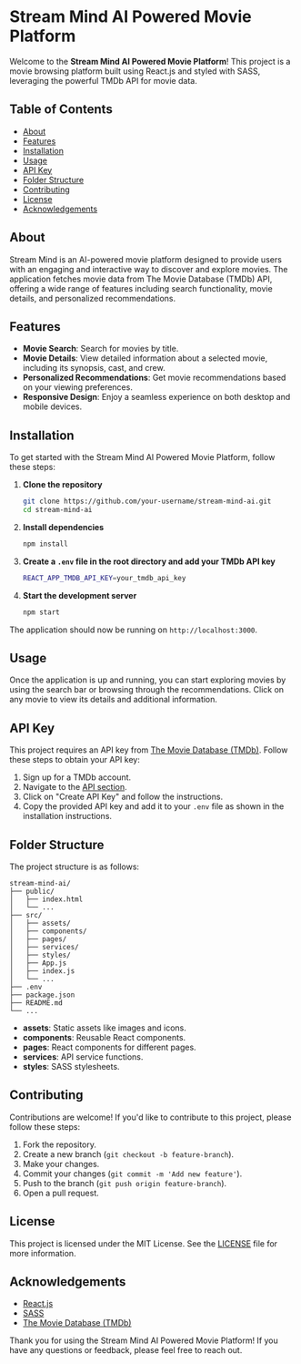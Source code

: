 # Stream Mind AI Powered Movie Platform

Welcome to the **Stream Mind AI Powered Movie Platform**! This project is a movie browsing platform built using React.js and styled with SASS, leveraging the powerful TMDb API for movie data.

## Table of Contents
- [About](#about)
- [Features](#features)
- [Installation](#installation)
- [Usage](#usage)
- [API Key](#api-key)
- [Folder Structure](#folder-structure)
- [Contributing](#contributing)
- [License](#license)
- [Acknowledgements](#acknowledgements)

## About
Stream Mind is an AI-powered movie platform designed to provide users with an engaging and interactive way to discover and explore movies. The application fetches movie data from The Movie Database (TMDb) API, offering a wide range of features including search functionality, movie details, and personalized recommendations.

## Features
- **Movie Search**: Search for movies by title.
- **Movie Details**: View detailed information about a selected movie, including its synopsis, cast, and crew.
- **Personalized Recommendations**: Get movie recommendations based on your viewing preferences.
- **Responsive Design**: Enjoy a seamless experience on both desktop and mobile devices.

## Installation
To get started with the Stream Mind AI Powered Movie Platform, follow these steps:

1. **Clone the repository**
   ```bash
   git clone https://github.com/your-username/stream-mind-ai.git
   cd stream-mind-ai
   ```

2. **Install dependencies**
   ```bash
   npm install
   ```

3. **Create a `.env` file in the root directory and add your TMDb API key**
   ```bash
   REACT_APP_TMDB_API_KEY=your_tmdb_api_key
   ```

4. **Start the development server**
   ```bash
   npm start
   ```

The application should now be running on `http://localhost:3000`.

## Usage
Once the application is up and running, you can start exploring movies by using the search bar or browsing through the recommendations. Click on any movie to view its details and additional information.

## API Key
This project requires an API key from [The Movie Database (TMDb)](https://www.themoviedb.org/documentation/api). Follow these steps to obtain your API key:

1. Sign up for a TMDb account.
2. Navigate to the [API section](https://www.themoviedb.org/settings/api).
3. Click on "Create API Key" and follow the instructions.
4. Copy the provided API key and add it to your `.env` file as shown in the installation instructions.

## Folder Structure
The project structure is as follows:

```
stream-mind-ai/
├── public/
│   ├── index.html
│   └── ...
├── src/
│   ├── assets/
│   ├── components/
│   ├── pages/
│   ├── services/
│   ├── styles/
│   ├── App.js
│   ├── index.js
│   └── ...
├── .env
├── package.json
├── README.md
└── ...
```

- **assets**: Static assets like images and icons.
- **components**: Reusable React components.
- **pages**: React components for different pages.
- **services**: API service functions.
- **styles**: SASS stylesheets.

## Contributing
Contributions are welcome! If you'd like to contribute to this project, please follow these steps:

1. Fork the repository.
2. Create a new branch (`git checkout -b feature-branch`).
3. Make your changes.
4. Commit your changes (`git commit -m 'Add new feature'`).
5. Push to the branch (`git push origin feature-branch`).
6. Open a pull request.

## License
This project is licensed under the MIT License. See the [LICENSE](LICENSE) file for more information.

## Acknowledgements
- [React.js](https://reactjs.org/)
- [SASS](https://sass-lang.com/)
- [The Movie Database (TMDb)](https://www.themoviedb.org/)

Thank you for using the Stream Mind AI Powered Movie Platform! If you have any questions or feedback, please feel free to reach out.
